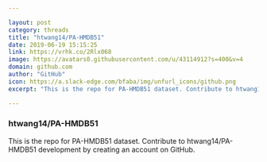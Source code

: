 ```yaml
---

layout: post
category: threads
title: "htwang14/PA-HMDB51"
date: 2019-06-19 15:15:25
link: https://vrhk.co/2Rlx068
image: https://avatars0.githubusercontent.com/u/43114912?s=400&v=4
domain: github.com
author: "GitHub"
icon: https://a.slack-edge.com/bfaba/img/unfurl_icons/github.png
excerpt: "This is the repo for PA-HMDB51 dataset. Contribute to htwang14/PA-HMDB51 development by creating an account on GitHub."

---
```


### htwang14/PA-HMDB51

This is the repo for PA-HMDB51 dataset. Contribute to htwang14/PA-HMDB51 development by creating an account on GitHub.
